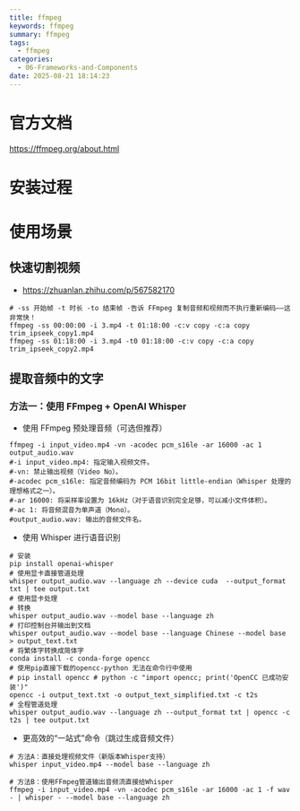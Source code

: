 ```yaml
---
title: ffmpeg
keywords: ffmpeg
summary: ffmpeg
tags:
  - ffmpeg
categories:
  - 06-Frameworks-and-Components
date: 2025-08-21 18:14:23
---
```


# 官方文档

https://ffmpeg.org/about.html

# 安装过程

# 使用场景

## 快速切割视频

+ https://zhuanlan.zhihu.com/p/567582170

```shell
# -ss 开始帧 -t 时长 -to 结束帧 -告诉 FFmpeg 复制音频和视频而不执行重新编码——这非常快！
ffmpeg -ss 00:00:00 -i 3.mp4 -t 01:18:00 -c:v copy -c:a copy  trim_ipseek_copy1.mp4
ffmpeg -ss 01:18:00 -i 3.mp4 -t0 01:18:00 -c:v copy -c:a copy  trim_ipseek_copy2.mp4
```

## 提取音频中的文字

### 方法一：使用 FFmpeg + OpenAI Whisper

+ 使用 FFmpeg 预处理音频（可选但推荐）

```shell
ffmpeg -i input_video.mp4 -vn -acodec pcm_s16le -ar 16000 -ac 1 output_audio.wav
#-i input_video.mp4: 指定输入视频文件。
#-vn: 禁止输出视频（Video No）。
#-acodec pcm_s16le: 指定音频编码为 PCM 16bit little-endian（Whisper 处理的理想格式之一）。
#-ar 16000: 将采样率设置为 16kHz（对于语音识别完全足够，可以减小文件体积）。
#-ac 1: 将音频混音为单声道（Mono）。
#output_audio.wav: 输出的音频文件名。
```

+ 使用 Whisper 进行语音识别

```shell
# 安装
pip install openai-whisper
# 使用显卡直接管道处理
whisper output_audio.wav --language zh --device cuda  --output_format txt | tee output.txt
# 使用显卡处理
# 转换
whisper output_audio.wav --model base --language zh
# 打印控制台并输出到文档
whisper output_audio.wav --model base --language Chinese --model base > output_text.txt
# 将繁体字转换成简体字
conda install -c conda-forge opencc 
# 使用pip直接下载的opencc-python 无法在命令行中使用
# pip install opencc # python -c "import opencc; print('OpenCC 已成功安装')"
opencc -i output_text.txt -o output_text_simplified.txt -c t2s
# 全程管道处理
whisper output_audio.wav --language zh --output_format txt | opencc -c t2s | tee output.txt
```

+ 更高效的“一站式”命令（跳过生成音频文件）

```shell
# 方法A：直接处理视频文件（新版本Whisper支持）
whisper input_video.mp4 --model base --language zh

# 方法B：使用FFmpeg管道输出音频流直接给Whisper
ffmpeg -i input_video.mp4 -vn -acodec pcm_s16le -ar 16000 -ac 1 -f wav - | whisper - --model base --language zh
```